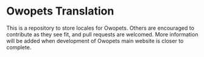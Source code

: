 # Owopets Translation

This is a repository to store locales for Owopets. Others are encouraged to contribute as they see fit, and pull requests are welcomed. More information will be added when development of Owopets main website is closer to complete.
